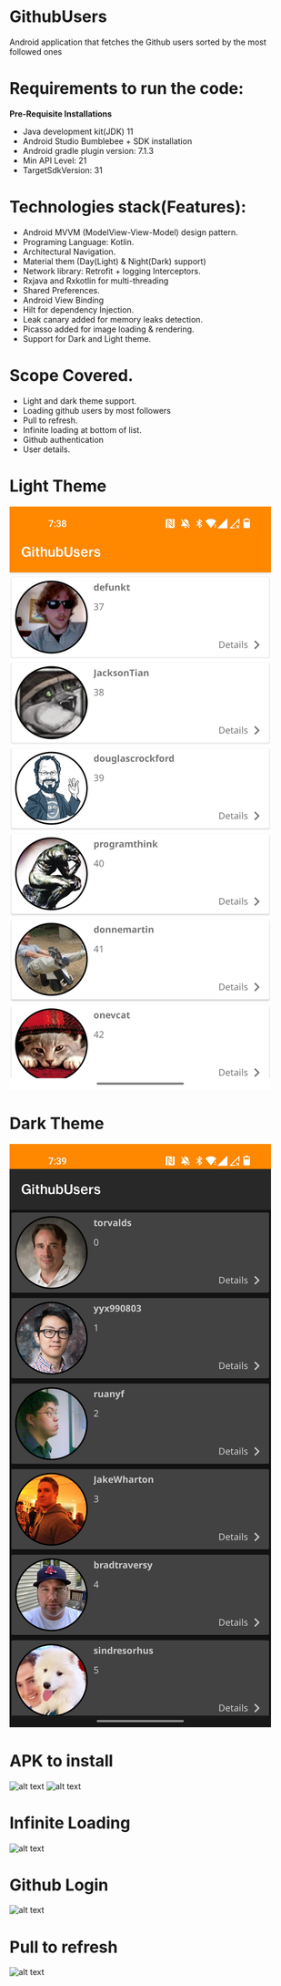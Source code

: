 # GithubUsers
Android application that fetches the Github users sorted by the most followed ones

# Requirements to run the code:

**Pre-Requisite Installations**

- Java development kit(JDK) 11
- Android Studio Bumblebee + SDK installation
- Android gradle plugin version: 7.1.3
- Min API Level: 21
- TargetSdkVersion: 31


# Technologies stack(Features):

- Android MVVM (ModelView-View-Model) design pattern.
- Programing Language: Kotlin.
- Architectural Navigation.
- Material them (Day(Light) & Night(Dark) support)
- Network library: Retrofit + logging Interceptors.
- Rxjava and Rxkotlin for multi-threading
- Shared Preferences.
- Android View Binding
- Hilt for dependency Injection.
- Leak canary added for memory leaks detection.
- Picasso added for image loading & rendering.
- Support for Dark and Light theme.

# Scope Covered.

- Light and dark theme support.
- Loading github users by most followers
- Pull to refresh.
- Infinite loading at bottom of list.
- Github authentication
- User details.


# Light Theme
![alt text](https://github.com/Maqsood007/GithubUsers/blob/main/screenshots/light_theme.jpeg)

# Dark Theme
![alt text](https://github.com/Maqsood007/GithubUsers/blob/main/screenshots/dark_theme.jpeg)

# APK to install
![alt text](https://i.diawi.com/GzpBJ4)
![alt text](https://drive.google.com/file/d/1DB6eEzE6fvUkn1TGAHN_PMAEI01OaBI5/view?usp=sharing)

# Infinite Loading
![alt text](https://drive.google.com/file/d/10_7GP2PmqBKpIPLDWtayigibaPzPMIkG/view?usp=sharing)

# Github Login
![alt text](https://drive.google.com/file/d/10VQmSmt9dELaVra3GwCnqJfB08ycmPlX/view?usp=sharing)

# Pull to refresh
![alt text](https://drive.google.com/file/d/10ZMpE0G01X_hL8gzr10fZ8dhOpweG29S/view?usp=sharing)








